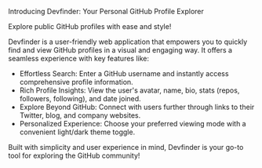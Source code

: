 Introducing Devfinder: Your Personal GitHub Profile Explorer

Explore public GitHub profiles with ease and style!

Devfinder is a user-friendly web application that empowers you to quickly find and view GitHub profiles in a visual and engaging way. It offers a seamless experience with key features like:

- Effortless Search: Enter a GitHub username and instantly access comprehensive profile information.
- Rich Profile Insights: View the user's avatar, name, bio, stats (repos, followers, following), and date joined.
- Explore Beyond GitHub: Connect with users further through links to their Twitter, blog, and company websites.
- Personalized Experience: Choose your preferred viewing mode with a convenient light/dark theme toggle.

Built with simplicity and user experience in mind, Devfinder is your go-to tool for exploring the GitHub community!
